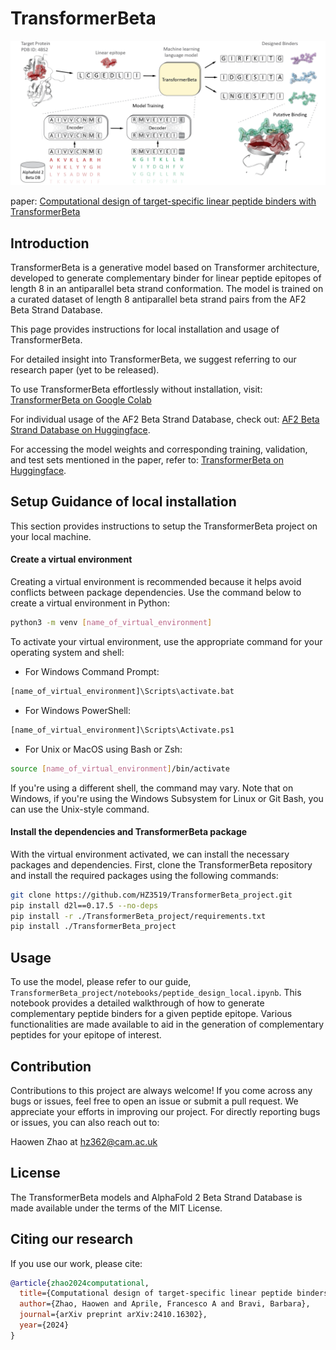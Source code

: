 # TransformerBeta

![TransformerBeta](./media/Figure_strategy.png)

paper: [Computational design of target-specific linear peptide binders with TransformerBeta](https://arxiv.org/abs/2410.16302)

## Introduction

TransformerBeta is a generative model based on Transformer architecture, developed to generate complementary binder for linear peptide epitopes of length 8 in an antiparallel beta strand conformation. The model is trained on a curated dataset of length 8 antiparallel beta strand pairs from the AF2 Beta Strand Database.

This page provides instructions for local installation and usage of TransformerBeta.

For detailed insight into TransformerBeta, we suggest referring to our research paper (yet to be released). 

To use TransformerBeta effortlessly without installation, visit: [TransformerBeta on Google Colab](https://colab.research.google.com/github/HZ3519/TransformerBeta/blob/main/notebooks/peptide_design_colab.ipynb)

For individual usage of the AF2 Beta Strand Database, check out: [AF2 Beta Strand Database on Huggingface](https://huggingface.co/datasets/hz3519/AF2_Beta_Strand_Database/tree/main).

For accessing the model weights and corresponding training, validation, and test sets mentioned in the paper, refer to: [TransformerBeta on Huggingface](https://huggingface.co/hz3519/TransformerBeta).

## Setup Guidance of local installation

This section provides instructions to setup the TransformerBeta project on your local machine.

#### Create a virtual environment

Creating a virtual environment is recommended because it helps avoid conflicts between package dependencies. Use the command below to create a virtual environment in Python:

```bash
python3 -m venv [name_of_virtual_environment]
```

To activate your virtual environment, use the appropriate command for your operating system and shell:

- For Windows Command Prompt:
```bash
[name_of_virtual_environment]\Scripts\activate.bat
```
- For Windows PowerShell:
```bash
[name_of_virtual_environment]\Scripts\Activate.ps1
```

- For Unix or MacOS using Bash or Zsh:
```bash
source [name_of_virtual_environment]/bin/activate
```

If you're using a different shell, the command may vary. Note that on Windows, if you're using the Windows Subsystem for Linux or Git Bash, you can use the Unix-style command.

#### Install the dependencies and TransformerBeta package

With the virtual environment activated, we can install the necessary packages and dependencies. First, clone the TransformerBeta repository and install the required packages using the following commands:

```bash
git clone https://github.com/HZ3519/TransformerBeta_project.git
pip install d2l==0.17.5 --no-deps
pip install -r ./TransformerBeta_project/requirements.txt
pip install ./TransformerBeta_project
```

## Usage
To use the model, please refer to our guide, `TransformerBeta_project/notebooks/peptide_design_local.ipynb`. This notebook provides a detailed walkthrough of how to generate complementary peptide binders for a given peptide epitope. Various functionalities are made available to aid in the generation of complementary peptides for your epitope of interest.

## Contribution
Contributions to this project are always welcome! If you come across any bugs or issues, feel free to open an issue or submit a pull request. We appreciate your efforts in improving our project. For directly reporting bugs or issues, you can also reach out to:

Haowen Zhao at hz362@cam.ac.uk

## License

The TransformerBeta models and AlphaFold 2 Beta Strand Database is made available under the terms of the MIT License.

## Citing our research

If you use our work, please cite:

```bibtex
@article{zhao2024computational,
  title={Computational design of target-specific linear peptide binders with TransformerBeta},
  author={Zhao, Haowen and Aprile, Francesco A and Bravi, Barbara},
  journal={arXiv preprint arXiv:2410.16302},
  year={2024}
}
```
